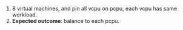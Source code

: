 1. 8 virtual machines, and pin all vcpu on pcpu, each vcpu has same workload.
2. __Expected outcome__: balance to each pcpu.
